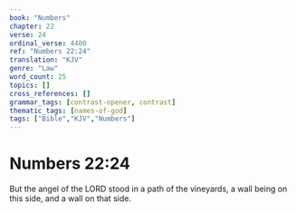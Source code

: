 ```yaml
---
book: "Numbers"
chapter: 22
verse: 24
ordinal_verse: 4400
ref: "Numbers 22:24"
translation: "KJV"
genre: "Law"
word_count: 25
topics: []
cross_references: []
grammar_tags: [contrast-opener, contrast]
thematic_tags: [names-of-god]
tags: ["Bible","KJV","Numbers"]
---
```


# Numbers 22:24

But the angel of the LORD stood in a path of the vineyards, a wall being on this side, and a wall on that side.
